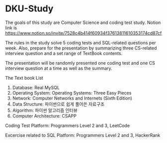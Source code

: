 # DKU-Study

The goals of this study are Computer Science and coding test study.
Notion link is https://www.notion.so/invite/7528c4b414f60934f37613811610353174cd87cf

The rules in the study solve 5 coding tests and SQL-related questions per week. 
Also, prepare for the presentation by summarizing three CS-related interview question and a set range of TextBook contents.

The presentation will be randomly presented one coding test and one CS interview question at a time as well as the summary.

The Text book List
1. Database: Real MySQL
2. Operating System: Operating Systems: Three Easy Pieces
3. Network: Computer Networks and Internets (Sixth Edition)
4. Data Structure: 파이썬으로 쉽게 풀어쓴 자료구조
5. Algorithm: 파이썬 알고리즘 인터뷰
6. Computer Architecture: CSAPP 

Coding Test Platform: Programmers Level 2 and 3, LeetCode

Excercise related to SQL Platform: Programmers Level 2 and 3, HackerRank
